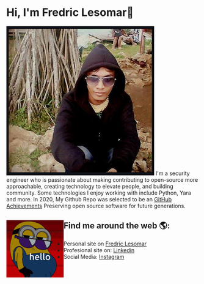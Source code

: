 <!--
**fredriclesomar/fredriclesomar** is a ✨ _special_ ✨ repository because its `README.md` (this file) appears on your GitHub profile.

Here are some ideas to get you started:

- 🔭 I’m currently working on ...
- 🌱 I’m currently learning ...
- 👯 I’m looking to collaborate on ...
- 🤔 I’m looking for help with ...
- 💬 Ask me about ...
- 📫 How to reach me: ...
- 😄 Pronouns: ...
- ⚡ Fun fact: ...
-->
# Hi, I'm Fredric Lesomar🤔

<img src="https://raw.githubusercontent.com/fredriclesomar/fredriclesomar/master/Screenshot_7.png" alt="banner that says Fredric Lesomar - I am an ameteur programer and cybersecurity enthusiast">
I'm a security engineer who is passionate about making contributing to open-source more approachable, creating technology to elevate people, and building community. Some technologies I enjoy working with include Python, Yara and more. In 2020, My Github Repo was selected to be an <a href="https://archiveprogram.github.com/">GitHub Achievements</a> Preserving open source software for future generations. 


## Find me around the web 🌎: <a href="https://github.com/fredriclesomar"><img align="left" width="150" height="150" src="https://raw.githubusercontent.com/fredriclesomar/fredriclesomar/master/hello-hi.gif"></a>
- Personal site on <a href="https://fredriclesomar.my.id/">Fredric Lesomar</a>
- Profesional site on: <a href="https://www.linkedin.com/in/fredricls/">Linkedin</a>
- Social Media: <a href="https://www.instagram.com/fredriclesomar">Instagram</a>
